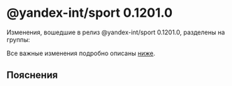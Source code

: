 # @yandex-int/sport 0.1201.0

<!-- ЧЕЛОВЕЧЕСКОЕ ВСТУПЛЕНИЕ -->

Изменения, вошедшие в релиз @yandex-int/sport 0.1201.0, разделены на группы:

Все важные изменения подробно описаны [ниже](#Пояснения).

## Пояснения

